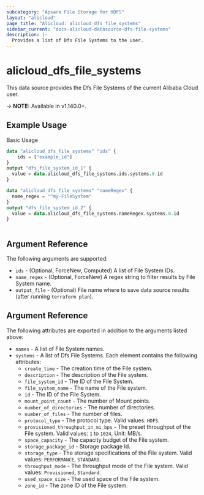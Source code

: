 ```yaml
---
subcategory: "Apsara File Storage for HDFS"
layout: "alicloud"
page_title: "Alicloud: alicloud_dfs_file_systems"
sidebar_current: "docs-alicloud-datasource-dfs-file-systems"
description: |-
  Provides a list of Dfs File Systems to the user.
---
```


# alicloud\_dfs\_file\_systems

This data source provides the Dfs File Systems of the current Alibaba Cloud user.

-> **NOTE:** Available in v1.140.0+.

## Example Usage

Basic Usage

```terraform
data "alicloud_dfs_file_systems" "ids" {
	ids = ["example_id"]
}
output "dfs_file_system_id_1" {
  value = data.alicloud_dfs_file_systems.ids.systems.0.id
}

data "alicloud_dfs_file_systems" "nameRegex" {
  name_regex = "^my-FileSystem"
}
output "dfs_file_system_id_2" {
  value = data.alicloud_dfs_file_systems.nameRegex.systems.0.id
}
            
```

## Argument Reference

The following arguments are supported:

* `ids` - (Optional, ForceNew, Computed)  A list of File System IDs.
* `name_regex` - (Optional, ForceNew) A regex string to filter results by File System name.
* `output_file` - (Optional) File name where to save data source results (after running `terraform plan`).

## Argument Reference

The following attributes are exported in addition to the arguments listed above:

* `names` - A list of File System names.
* `systems` - A list of Dfs File Systems. Each element contains the following attributes:
	* `create_time` - The creation time of the File system.
	* `description` - The description of the File system.
	* `file_system_id` - The ID of the File System.
	* `file_system_name` - The name of the File system.
	* `id` - The ID of the File System.
	* `mount_point_count` - The number of Mount points.
	* `number_of_directories` - The number of directories.
	* `number_of_files` - The number of files.
	* `protocol_type` - The protocol type. Valid values: `HDFS`.
	* `provisioned_throughput_in_mi_bps` - The preset throughput of the File system. Valid values: `1` to `1024`, Unit: MB/s.
	* `space_capacity` - The capacity budget of the File system.
	* `storage_package_id` - Storage package Id.
	* `storage_type` - The storage specifications of the File system. Valid values: `PERFORMANCE`, `STANDARD`.
	* `throughput_mode` - The throughput mode of the File system. Valid values: `Provisioned`, `Standard`.
	* `used_space_size` - The used space of the File system.
	* `zone_id` - The zone ID of the File system.